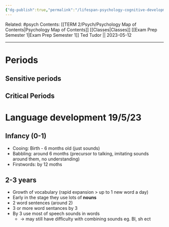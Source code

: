 ```yaml
---
{"dg-publish":true,"permalink":"/lifespan-psychology-cognitive-development/"}
---
```


Related: #psych
Contents: [[TERM 2/Psych/Psychology Map of Contents\|Psychology Map of Contents]]
[[Classes\|Classes]]
[[Exam Prep Semester 1\|Exam Prep Semester 1]]
Ted Tudor || 2023-05-12
***
# Periods

## Sensitive periods

## Critical Periods

# Language development 19/5/23

## Infancy (0-1)
- Cooing: Birth - 6 months old (just sounds)
- Babbling: around 6 months (precursor to talking, imitating sounds around them, no understanding)
- Firstwords: by 12 moths

## 2-3 years
- Growth of vocabulary (rapid expansion > up to 1 new word a day)
- Early in the stage they use lots of **nouns**
- 2 word sentences (around 2)
- 3 or more word sentances by 3
- By 3 use most of speech sounds in words 
	- -> may still have difficulty with combining sounds eg. Bl, sh ect



